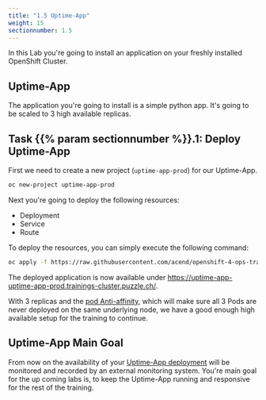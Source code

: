 ```yaml
---
title: "1.5 Uptime-App"
weight: 15
sectionnumber: 1.5
---
```



In this Lab you're going to install an application on your freshly installed OpenShift Cluster.


## Uptime-App

The application you're going to install is a simple python app. It's going to be scaled to 3 high available replicas.


## Task {{% param sectionnumber %}}.1: Deploy Uptime-App

First we need to create a new project (`uptime-app-prod`) for our Uptime-App.

```bash
oc new-project uptime-app-prod
```

Next you're going to deploy the following resources:

* Deployment
* Service
* Route

To deploy the resources, you can simply execute the following command:

```bash
oc apply -f https://raw.githubusercontent.com/acend/openshift-4-ops-training/main/content/en/docs/01/uptime-app.yaml -n uptime-app-prod
```

The deployed application is now available under <https://uptime-app-uptime-app-prod.trainings-cluster.puzzle.ch/>.

With 3 replicas and the [pod Anti-affinity](https://docs.openshift.com/container-platform/4.7/nodes/scheduling/nodes-scheduler-pod-affinity.html#nodes-scheduler-pod-affinity-example-antiaffinity_nodes-scheduler-pod-affinity), which will make sure all 3 Pods are never deployed on the same underlying node, we have a good enough high available setup for the training to continue.


## Uptime-App Main Goal

From now on the availability of your [Uptime-App deployment](https://uptime-app-uptime-app-prod.trainings-cluster.puzzle.ch/) will be monitored and recorded by an external monitoring system. You're main goal for the up coming labs is, to keep the Uptime-App running and responsive for the rest of the training.
